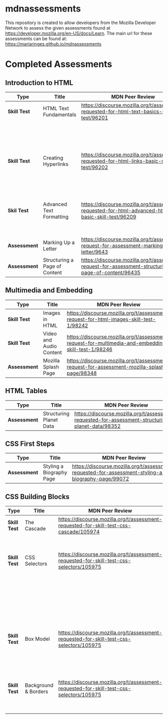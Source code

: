 # mdnassessments

This repository is created to allow developers from the Mozilla Developer Network to assess the given assessments found at https://developer.mozilla.org/en-US/docs/Learn.
The main url for these assessments can be found at: https://mariaringes.github.io/mdnassessments

# Completed Assessments

## Introduction to HTML

| Type           | Title                         | MDN Peer Review                                                                                         | Code                                                     |
| -------------- | ----------------------------- | ------------------------------------------------------------------------------------------------------- | -------------------------------------------------------- |
| **Skill Test** | HTML Text Fundamentals        | https://discourse.mozilla.org/t/assessment-requested-for-html-text-basics-skill-test/96201              | [Task 1](https://jsfiddle.net/maria_ringes/r3o7waxu/17/) |
|                |                               |                                                                                                         | [Task 2](https://jsfiddle.net/maria_ringes/8Ltrz9v6/12/) |
|                |                               |                                                                                                         | [Task 3](https://jsfiddle.net/maria_ringes/wksc54fg/8/)  |
| **Skill Test** | Creating Hyperlinks           | https://discourse.mozilla.org/t/assessment-requested-for-html-links-basic-skill-test/96202              | [Task 1](https://jsfiddle.net/maria_ringes/eus5ftaj/7/)  |
|                |                               |                                                                                                         | [Task 2](https://jsfiddle.net/maria_ringes/gvm9Lur4/14/) |
|                |                               |                                                                                                         | [Task 3](https://jsfiddle.net/maria_ringes/28dzg7hc/5/)  |
| **Skil Test**  | Advanced Text Formatting      | https://discourse.mozilla.org/t/assessment-requested-for-html-advanced-html-text-basic-skill-test/96209 | [Task 1](https://jsfiddle.net/maria_ringes/80ftvh2y/4/)  |
|                |                               |                                                                                                         | [Task 2](https://jsfiddle.net/maria_ringes/9xrjg07L/5/)  |
| **Assessment** | Marking Up a Letter           | https://discourse.mozilla.org/t/assessment-request-for-assessment-marking-up-a-letter/9643              | [Task 1](https://jsfiddle.net/maria_ringes/s70uwxyv/90/) |
| **Assessment** | Structuring a Page of Content | https://discourse.mozilla.org/t/assessment-request-for-assessment-structuring-a-page-of-content/96435   | [Task 1](https://jsfiddle.net/maria_ringes/zk4v2q5n/13/) |

## Multimedia and Embedding

| Type           | Title                   | MDN Peer Review                                                                                    | Code                                                                        |
| -------------- | ----------------------- | -------------------------------------------------------------------------------------------------- | --------------------------------------------------------------------------- |
| **Skill Test** | Images in HTML          | https://discourse.mozilla.org/t/assessment-request-for-html-images-skill-test-1/98242              | [Task 1](https://jsfiddle.net/maria_ringes/quamw51v/12/)                    |
| **Skill Test** | Video and Audio Content | https://discourse.mozilla.org/t/assessment-request-for-multimedia-and-embedding-skill-test-1/98246 | [Task 1](https://jsfiddle.net/maria_ringes/5b2u1sjr/41/)                    |
| **Assessment** | Mozilla Splash Page     | https://discourse.mozilla.org/t/assessment-request-for-assessment-mozilla-splash-page/98348        | [Task 1](https://mariaringes.github.io/mdnassessments/mozilla-splash-page/) |

## HTML Tables

| Type           | Title                   | MDN Peer Review                                                                                   | Code                                                                            |
| -------------- | ----------------------- | ------------------------------------------------------------------------------------------------- | ------------------------------------------------------------------------------- |
| **Assessment** | Structuring Planet Data | https://discourse.mozilla.org/t/assessment-requested-for-assessment-structuring-planet-data/98352 | [Task 1](https://mariaringes.github.io/mdnassessments/structuring-planet-data/) |

## CSS First Steps

| Type           | Title                    | MDN Peer Review                                                                                    | Code                                                                   |
| -------------- | ------------------------ | -------------------------------------------------------------------------------------------------- | ---------------------------------------------------------------------- |
| **Assessment** | Styling a Biography Page | https://discourse.mozilla.org/t/assessment-requested-for-assessment-styling-a-biography-page/99072 | [Task 1](https://mariaringes.github.io/mdnassessments/biography-page/) |

## CSS Building Blocks

| Type           | Title                | MDN Peer Review                                                                          | Code                                                                                  |
| -------------- | -------------------- | ---------------------------------------------------------------------------------------- | ------------------------------------------------------------------------------------- |
| **Skill Test** | The Cascade          | https://discourse.mozilla.org/t/assessment-requested-for-skill-test-css-cascade/105974   | [Task 1](https://mariaringes.github.io/mdnassessments/cascade/task1.html)             |
|                |                      |                                                                                          | [Task 2](https://mariaringes.github.io/mdnassessments/cascade/task2.html)             |
| **Skill Test** | CSS Selectors        | https://discourse.mozilla.org/t/assessment-requested-for-skill-test-css-selectors/105975 | [Task 1](https://mariaringes.github.io/mdnassessments/css-selectors/task1.html)       |
|                |                      |                                                                                          | [Task 2](https://mariaringes.github.io/mdnassessments/css-selectors/task2.html)       |
|                |                      |                                                                                          | [Task 3](https://mariaringes.github.io/mdnassessments/css-selectors/task3.html)       |
|                |                      |                                                                                          | [Task 4](https://mariaringes.github.io/mdnassessments/css-selectors/task4.html)       |
|                |                      |                                                                                          | [Task 5](https://mariaringes.github.io/mdnassessments/css-selectors/task5.html)       |
| **Skill Test** | Box Model            | https://discourse.mozilla.org/t/assessment-requested-for-skill-test-css-selectors/105975 | [Task 1](https://mariaringes.github.io/mdnassessments/box-model/task1.html)           |
|                |                      |                                                                                          | [Task 2](https://mariaringes.github.io/mdnassessments/box-model/task2.html)           |
|                |                      |                                                                                          | [Task 3](https://mariaringes.github.io/mdnassessments/box-model/task3.html)           |
| **Skill Test** | Background & Borders | https://discourse.mozilla.org/t/assessment-requested-for-skill-test-css-selectors/105975 | [Task 1](https://mariaringes.github.io/mdnassessments/backgrounds-borders/task1.html) |
|                |                      |                                                                                          | [Task 2](https://mariaringes.github.io/mdnassessments/backgrounds-borders/task2.html) |
